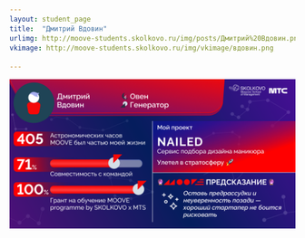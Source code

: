 ```yaml
---
layout: student_page
title:  "Дмитрий Вдовин"
urlimg: http://moove-students.skolkovo.ru/img/posts/Дмитрий%20Вдовин.png
vkimage: http://moove-students.skolkovo.ru/img/vkimage/вдовин.png

---
```


<img class="img-fluid" src="/img/posts/Дмитрий Вдовин.png" alt="moove-2">
